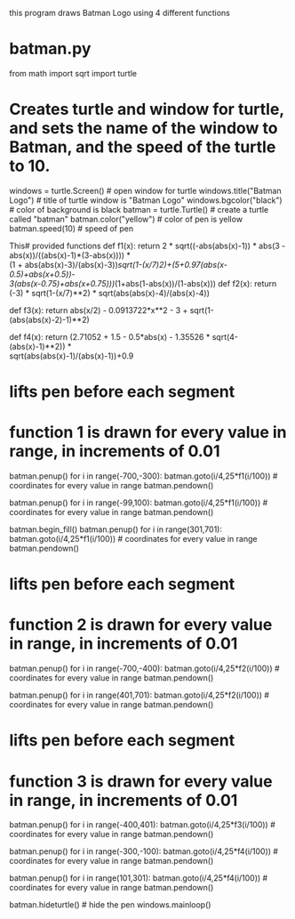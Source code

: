 this program draws Batman Logo using 4 different functions
# batman.py

from math import sqrt
import turtle

# Creates turtle and window for turtle, and sets the name of the window to Batman, and the speed of the turtle to 10.
windows = turtle.Screen() # open window for turtle 
windows.title("Batman Logo") # title of turtle window is "Batman Logo"
windows.bgcolor("black") # color of background is black 
batman = turtle.Turtle() # create a turtle called "batman"
batman.color("yellow") # color of pen is yellow
batman.speed(10) # speed of pen

This# provided functions
def f1(x):
    return 2 * sqrt((-abs(abs(x)-1)) * abs(3 - abs(x))/((abs(x)-1)*(3-abs(x)))) * \
            (1 + abs(abs(x)-3)/(abs(x)-3))*sqrt(1-(x/7)**2)+(5+0.97*(abs(x-0.5)+abs(x+0.5))-\
            3*(abs(x-0.75)+abs(x+0.75)))*(1+abs(1-abs(x))/(1-abs(x)))
def f2(x):
    return (-3) * sqrt(1-(x/7)**2) * sqrt(abs(abs(x)-4)/(abs(x)-4))

def f3(x):
    return abs(x/2) - 0.0913722*x**2 - 3 + sqrt(1-(abs(abs(x)-2)-1)**2)

def f4(x):
    return (2.71052 + 1.5 - 0.5*abs(x) - 1.35526 * sqrt(4-(abs(x)-1)**2)) *\
           sqrt(abs(abs(x)-1)/(abs(x)-1))+0.9

# lifts pen before each segment
# function 1 is drawn for every value in range, in increments of 0.01
batman.penup() 
for i in range(-700,-300): 
    batman.goto(i/4,25*f1(i/100)) # coordinates for every value in range
    batman.pendown()

batman.penup() 
for i in range(-99,100): 
    batman.goto(i/4,25*f1(i/100)) # coordinates for every value in range
    batman.pendown()

batman.begin_fill()
batman.penup()
for i in range(301,701):
    batman.goto(i/4,25*f1(i/100)) # coordinates for every value in range
    batman.pendown()

# lifts pen before each segment
# function 2 is drawn for every value in range, in increments of 0.01
batman.penup()
for i in range(-700,-400):
    batman.goto(i/4,25*f2(i/100)) # coordinates for every value in range
    batman.pendown()

batman.penup()
for i in range(401,701):
    batman.goto(i/4,25*f2(i/100)) # coordinates for every value in range
    batman.pendown()

# lifts pen before each segment
# function 3 is drawn for every value in range, in increments of 0.01
batman.penup()
for i in range(-400,401):
    batman.goto(i/4,25*f3(i/100)) # coordinates for every value in range
    batman.pendown()
    
batman.penup()
for i in range(-300,-100):
    batman.goto(i/4,25*f4(i/100)) # coordinates for every value in range
    batman.pendown()

batman.penup()
for i in range(101,301):
    batman.goto(i/4,25*f4(i/100)) # coordinates for every value in range
    batman.pendown()

batman.hideturtle() # hide the pen 
windows.mainloop() 

